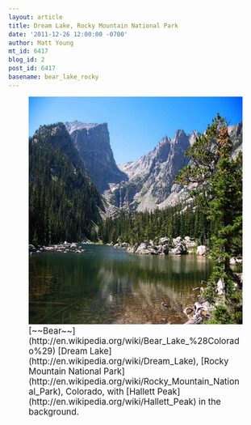 ```yaml
---
layout: article
title: Dream Lake, Rocky Mountain National Park
date: '2011-12-26 12:00:00 -0700'
author: Matt Young
mt_id: 6417
blog_id: 2
post_id: 6417
basename: bear_lake_rocky
---
```

<figure>
<img src="/uploads/2011/IMG_4250_BearLake(1)_600.jpg" alt="IMG_4250_BearLake(1)_600.jpg" width="600" height="450" />
<figcaption markdown="span">
<big>[~~Bear~~](http://en.wikipedia.org/wiki/Bear_Lake_%28Colorado%29) [Dream Lake](http://en.wikipedia.org/wiki/Dream_Lake), [Rocky Mountain National Park](http://en.wikipedia.org/wiki/Rocky_Mountain_National_Park), Colorado, with [Hallett Peak](http://en.wikipedia.org/wiki/Hallett_Peak) in the background.</big>

</figcaption>
</figure>
